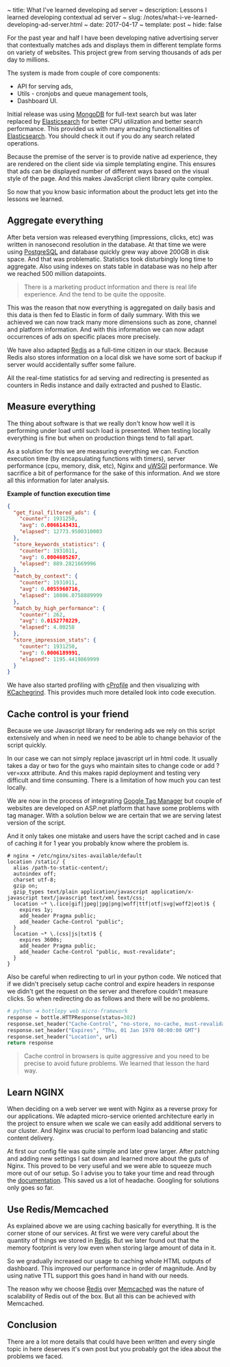 ~ title: What I've learned developing ad server
~ description: Lessons I learned developing contextual ad server
~ slug: /notes/what-i-ve-learned-developing-ad-server.html
~ date: 2017-04-17
~ template: post
~ hide: false

For the past year and half I have been developing native advertising server that contextually matches ads and displays them in different template forms on variety of websites. This project grew from serving thousands of ads per day to millions.

The system is made from couple of core components:

- API for serving ads,
- Utils - cronjobs and queue management tools,
- Dashboard UI.

Initial release was using [MongoDB](https://www.mongodb.com/) for full-text search but was later replaced by [Elasticsearch](https://www.elastic.co/) for better CPU utilization and better search performance. This provided us with many amazing functionalities of [Elasticsearch](https://www.elastic.co/). You should check it out if you do any search related operations.

Because the premise of the server is to provide native ad experience, they are rendered on the client side via simple templating engine. This ensures that ads can be displayed number of different ways based on the visual style of the page. And this makes JavaScript client library quite complex.

So now that you know basic information about the product lets get into the lessons we learned.

## Aggregate everything

After beta version was released everything (impressions, clicks, etc) was written in nanosecond resolution in the database. At that time we were using [PostgreSQL](https://www.postgresql.org/) and database quickly grew way above 200GB in disk space. And that was problematic. Statistics took disturbingly long time to aggregate. Also using indexes on stats table in database was no help after we reached 500 million datapoints.

> There is a marketing product information and there is real life experience. And the tend to be quite the opposite.

This was the reason that now everything is aggregated on daily basis and this data is then fed to Elastic in form of daily summary. With this we achieved we can now track many more dimensions such as zone, channel and platform information. And with this information we can now adapt occurrences of ads on specific places more precisely.

We have also adapted [Redis](https://redis.io/) as a full-time citizen in our stack. Because Redis also stores information on a local disk we have some sort of backup if server would accidentally suffer some failure.

All the real-time statistics for ad serving and redirecting is presented as counters in Redis instance and daily extracted and pushed to Elastic.

## Measure everything

The thing about software is that we really don't know how well it is performing under load until such load is presented. When testing locally everything is fine but when on production things tend to fall apart.

As a solution for this we are measuring everything we can. Function execution time (by encapsulating functions with timers), server performance (cpu, memory, disk, etc), Nginx and [uWSGI](https://uwsgi-docs.readthedocs.io/) performance. We sacrifice a bit of performance for the sake of this information. And we store all this information for later analysis.

**Example of function execution time**

```json
{
  "get_final_filtered_ads": {
    "counter": 1931250,
    "avg": 0.0066143431,
    "elapsed": 12773.9500310003
  },
  "store_keywords_statistics": {
    "counter": 1931011,
    "avg": 0.0004605267,
    "elapsed": 889.2821669996
  },
  "match_by_context": {
    "counter": 1931011,
    "avg": 0.0055960716,
    "elapsed": 10806.0758889999
  },
  "match_by_high_performance": {
    "counter": 262,
    "avg": 0.0152770229,
    "elapsed": 4.00258
  },
  "store_impression_stats": {
    "counter": 1931250,
    "avg": 0.0006189991,
    "elapsed": 1195.4419869999
  }
}
```

We have also started profiling with [cProfile](https://pymotw.com/2/profile/) and then visualizing with [KCachegrind](http://kcachegrind.sourceforge.net/). This provides much more detailed look into code execution.

## Cache control is your friend

Because we use Javascript library for rendering ads we rely on this script extensively and when in need we need to be able to change behavior of the script quickly.

In our case we can not simply replace javascript url in html code. It usually takes a day or two for the guys who maintain sites to change code or add ?ver=xxx attribute. And this makes rapid deployment and testing very difficult and time consuming. There is a limitation of how much you can test locally.

We are now in the process of integrating [Google Tag Manager](https://www.google.com/analytics/tag-manager/) but couple of websites are developed on ASP.net platform that have some problems with tag manager. With a solution below we are certain that we are serving latest version of the script.

And it only takes one mistake and users have the script cached and in case of caching it for 1 year you probably know where the problem is.

```nginx
# nginx ➜ /etc/nginx/sites-available/default
location /static/ {
  alias /path-to-static-content/;
  autoindex off;
  charset utf-8;
  gzip on;
  gzip_types text/plain application/javascript application/x-javascript text/javascript text/xml text/css;
  location ~* \.(ico|gif|jpeg|jpg|png|woff|ttf|otf|svg|woff2|eot)$ {
    expires 1y;
    add_header Pragma public;
    add_header Cache-Control "public";
  }
  location ~* \.(css|js|txt)$ {
    expires 3600s;
    add_header Pragma public;
    add_header Cache-Control "public, must-revalidate";
  }
}
```

Also be careful when redirecting to url in your python code. We noticed that if we didn't precisely setup cache control and expire headers in response we didn't get the request on the server and therefore couldn't measure clicks. So when redirecting do as follows and there will be no problems.

```python
# python ➜ bottlepy web micro-framework
response = bottle.HTTPResponse(status=302)
response.set_header("Cache-Control", "no-store, no-cache, must-revalidate")
response.set_header("Expires", "Thu, 01 Jan 1970 00:00:00 GMT")
response.set_header("Location", url)
return response
```

> Cache control in browsers is quite aggressive and you need to be precise to avoid future problems. We learned that lesson the hard way.

## Learn NGINX

When deciding on a web server we went with Nginx as a reverse proxy for our applications. We adapted micro-service oriented architecture early in the project to ensure when we scale we can easily add additional servers to our cluster. And Nginx was crucial to perform load balancing and static content delivery.

At first our config file was quite simple and later grew larger. After patching and adding new settings I sat down and learned more about the guts of Nginx. This proved to be very useful and we were able to squeeze much more out of our setup. So I advise you to take your time and read through the [documentation](https://nginx.org/en/docs/). This saved us a lot of headache. Googling for solutions only goes so far.

## Use Redis/Memcached

As explained above we are using caching basically for everything. It is the corner stone of our services. At first we were very careful about the quantity of things we stored in [Redis](https://redis.io/). But we later found out that the memory footprint is very low even when storing large amount of data in it.

So we gradually increased our usage to caching whole HTML outputs of dashboard. This improved our performance in order of magnitude. And by using native TTL support this goes hand in hand with our needs.

The reason why we choose [Redis](https://redis.io/) over [Memcached](https://memcached.org/) was the nature of scalability of Redis out of the box. But all this can be achieved with Memcached.

## Conclusion

There are a lot more details that could have been written and every single topic in here deserves it's own post but you probably got the idea about the problems we faced.
